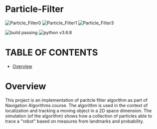 # Particle-Filter

![Particle_Filter0](https://user-images.githubusercontent.com/46284863/95923871-18bebc80-0dbf-11eb-9c8b-70844a487e15.png)
![Particle_Filter1](https://user-images.githubusercontent.com/46284863/95924013-6a674700-0dbf-11eb-82ae-b97e1f9f66fb.png)
![Particle_Filter3](https://user-images.githubusercontent.com/46284863/95924041-76eb9f80-0dbf-11eb-9ed4-141b9b7774ca.png)

![build passing](https://img.shields.io/badge/build-passing-brightgreen) ![python v3.6.8](https://img.shields.io/badge/python-v3.6.8-blue)

# TABLE OF CONTENTS
* [Overview](#overview)

# Overview
This project is an implementation of paritcle filter algorithm as part of Navigation Algorithms course.
The algorithm is used in the context of localization and tracking a moving object in a 2D space dimension.
The simulation (of the algorithm) shows how a collection of particles able to trace a "robot" based on measures from
landmarks and probability.
